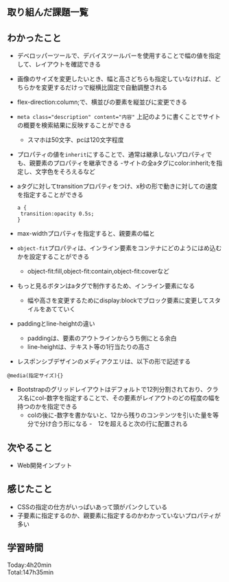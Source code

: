 ## 取り組んだ課題一覧
## わかったこと
- デベロッパーツールで、デバイスツールバーを使用することで幅の値を指定して、レイアウトを確認できる
- 画像のサイズを変更したいとき、幅と高さどちらも指定していなければ、どちらかを変更するだけっで縦横比固定で自動調整される
- flex-direction:column;で、横並びの要素を縦並びに変更できる
- ```meta class="description" content="内容"```
  上記のように書くことでサイトの概要を検索結果に反映することができる
  - スマホは50文字、pcは120文字程度
 
- プロパティの値を`inherit`にすることで、通常は継承しないプロパティでも、親要素のプロパティを継承できる
  -サイトの全aタグにcolor:inherit;を指定し、文字色をそろえるなど

-  aタグに対してtransitionプロパティをつけ、x秒の形で動きに対しての速度を指定することができる
   ```
   a {
    transition:opacity 0.5s;
   }
   ```
- max-widthプロパティを指定すると、親要素の幅と

- `object-fit`プロパティは、インライン要素をコンテナにどのようにはめ込むかを設定することができる
  - object-fit:fill,object-fit:contain,object-fit:coverなど
 
- もっと見るボタンはaタグで制作するため、インライン要素になる
  - 幅や高さを変更するためにdisplay:blockでブロック要素に変更してスタイルをあてていく
 
- paddingとline-heightの違い
  - paddingは、要素のアウトラインからうち側にとる余白
  - line-heightは、テキスト等の1行当たりの高さ
 
- レスポンシブデザインのメディアクエリは、以下の形で記述する
```
@media(指定サイズ){}
```
- Bootstrapのグリッドレイアウトはデフォルトで12列分割されており、クラス名にcol-数字を指定することで、その要素がレイアウトのどの程度の幅を持つのかを指定できる
  - colの後に-数字を書かないと、12から残りのコンテンツを引いた量を等分で分け合う形になる
  -　12を超えると次の行に配置される     
## 次やること
- Web開発インプット
## 感じたこと
- CSSの指定の仕方がいっぱいあって頭がパンクしている
- 子要素に指定するのか、親要素に指定するのかわかっていないプロパティが多い
## 学習時間
Today:4h20min  
Total:147h35min  
